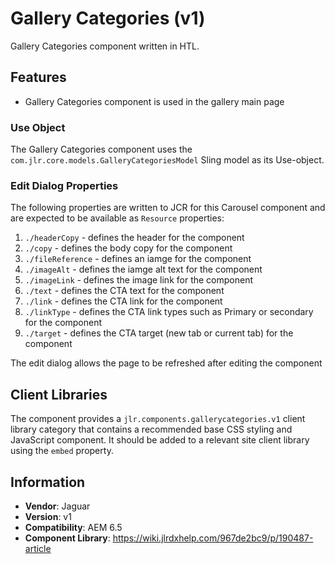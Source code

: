 <!-- Jaguar Component -->
Gallery Categories  (v1)
====
Gallery Categories component written in HTL.

## Features

* Gallery Categories component is used in the gallery main page

### Use Object
The Gallery Categories component uses the `com.jlr.core.models.GalleryCategoriesModel` Sling model as its Use-object.

### Edit Dialog Properties
The following properties are written to JCR for this Carousel component and are expected to be available as `Resource` properties:

1. `./headerCopy` - defines the header for the component
2. `./copy` - defines the body copy for the component
3. `./fileReference` - defines an iamge for the component
4. `./imageAlt` - defines the iamge alt text for the component
5. `./imageLink` - defines the image link for the component
6. `./text` - defines the CTA text for the component
7. `./link` - defines the CTA link for the component
8. `./linkType` - defines the CTA link types such as Primary or secondary for the component
9. `./target` - defines the CTA target (new tab or current tab) for the component


The edit dialog allows the page to be refreshed after editing the component

## Client Libraries
The component provides a `jlr.components.gallerycategories.v1` client library category that contains a recommended base
CSS styling and JavaScript component. It should be added to a relevant site client library using the `embed` property.

## Information
* **Vendor**: Jaguar
* **Version**: v1
* **Compatibility**: AEM 6.5
* **Component Library**: https://wiki.jlrdxhelp.com/967de2bc9/p/190487-article
